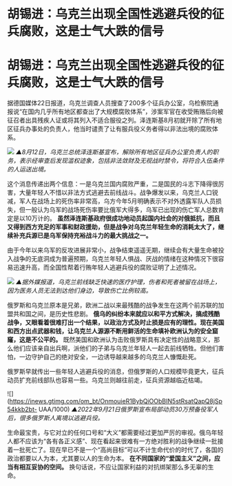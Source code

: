 # 胡锡进：乌克兰出现全国性逃避兵役的征兵腐败，这是士气大跌的信号

# 胡锡进：乌克兰出现全国性逃避兵役的征兵腐败，这是士气大跌的信号

据德国媒体22日报道，乌克兰调查人员搜查了200多个征兵办公室，乌检察院通报说“在国内几乎所有地区都查出了大规模腐败体系”，涉案军官在收受贿赂后向被征召者出具残疾人证或将其列入不适合服役之列。泽连斯基8月初就开除了所有地区征兵办事处的负责人，他当时谴责了让有服兵役义务者得以非法出境的腐败体系。

![](https://inews.gtimg.com/om_bt/OP01LOHDz1FxEvWadiviAjqkD_YmkC96L12UFIRRpzPUgAA/1000)
_▲8月12日，乌克兰总统泽连斯基宣布，解除所有地区征兵办公室负责人的职务，表示经审查后发现滥权迹象，包括非法敛财及无视战时禁令，将符合入伍条件的人运送出境。_

这个消息传递出两个信息：一是乌克兰国内腐败严重，二是国民的斗志下降得很厉害，大量年轻人不惜以非法方式逃避去前线战斗。战争爆发以来，乌克兰人口锐减，军人在战场上的死伤率非常高，乌方今年5月明确表示不对外透露军队人员损失，但一般认为乌军的战场死伤率要比俄军大得多，乌军已出现的伤亡军人总数肯定是以10万计的。
**虽然泽连斯基政府很成功地动员起国内社会的对俄抵抗，而且又得到西方充足的军事和财政援助，但是战争对乌克兰年轻生命的消耗太大了，继续补充兵源已是乌军保持充裕战斗力的最大挑战之一。**

由于今年以来乌军的反攻进展非常小，战争结束遥遥无期，继续会有大量生命被投入战争的无底洞成为普遍预期，乌克兰年轻人惧战、厌战的情绪在这种情况下很容易迅速升高，而全国性帮着行贿年轻人逃避兵役的腐败证明了上述情况。

![](https://inews.gtimg.com/om_bt/OnK9d_1PUY24aVYjA25ZhIrL8H9XoUeeTv7aONkUNEPvwAA/1000)
_▲据外媒报道，乌克兰前线缺乏快速的医疗护理，伤者和死者被留在战场上，因为医务人员无法到达他们身边，导致伤亡比例较高。_

俄罗斯和乌克兰原本是兄弟，欧洲二战以来最残酷的战争发生在这两个前苏联的加盟共和国之间，是历史性悲剧。
**俄乌的纠纷本来就应以和平方式解决，搞成残酷战争，又眼看着很难打出一个结果，以政治方式及时止损是应有的理性。现在美国和西方出点武器和钱，让乌克兰人源源不断用鲜活的生命填补欧洲认为的安全窟窿，这是不公平的。**
既然美国和欧洲认为击败俄罗斯具有决定性的战略意义，那么他们应该亲自出兵啊，派他们的子弟与乌克兰年轻人一起去前线牺牲。但他们害怕，一边守护自己的绝对安全，一边诱导越来越多的乌克兰人慷慨赴死。

俄罗斯早就传出一些年轻人逃避兵役的消息，但俄罗斯的人口规模毕竟更大，征兵动员扩充前线部队也容易一些。乌克兰则越往前走，征兵资源越临近枯竭。

![](https://inews.gtimg.com/om_bt/OnmouieR1BybQiOObBIN5stRsatQapQ8jSp54kkb2bt-
UAA/1000) _▲2022年9月21日俄罗斯宣布局部动员30万预备役军人后，很多俄罗斯人离境以逃避兵役。_

生命最宝贵，与它对立的任何口号和“大义”都需要经过更加严厉的审视。俄乌年轻人都不应该为“各有各正义感”、现在看起来很难有一方绝对胜利的战争继续一批接着一批死亡了。现在早已不是一个“高尚目标”可以不计生命代价的时代了，各国的政治都要以人为本，尤其要以人的生命为本。
**在不同国家的“爱国主义”之间，应当有相互妥协的空间。** 换句话说，不应让国家利益的对抗绑架那么多无辜的生命。

